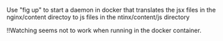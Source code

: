 Use "fig up" to start a daemon in docker that translates the jsx files in the nginx/content directoy to js files in the ntinx/content/js directory

!!Watching seems not to work when running in the docker container.
